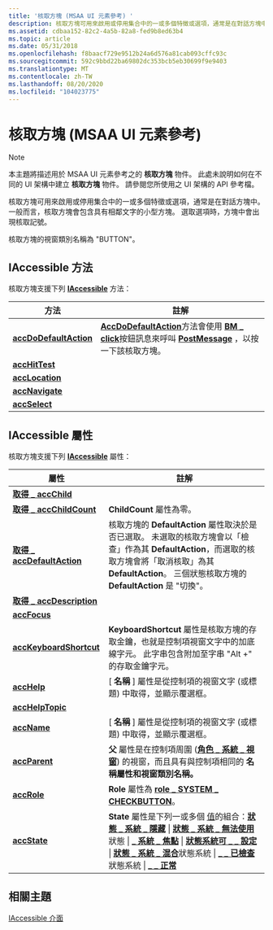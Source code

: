 ```yaml
---
title: '核取方塊 (MSAA UI 元素參考) '
description: 核取方塊可用來啟用或停用集合中的一或多個特徵或選項，通常是在對話方塊中。 一般而言，核取方塊會包含具有相鄰文字的小型方塊。 選取選項時，方塊中會出現核取記號。
ms.assetid: cdbaa152-82c2-4a5b-82a8-fed9b8ed63b4
ms.topic: article
ms.date: 05/31/2018
ms.openlocfilehash: f8baacf729e9512b24a6d576a81cab093cffc93c
ms.sourcegitcommit: 592c9bbd22ba69802dc353bcb5eb30699f9e9403
ms.translationtype: MT
ms.contentlocale: zh-TW
ms.lasthandoff: 08/20/2020
ms.locfileid: "104023775"
---
```

# <a name="check-box-msaa-ui-element-reference"></a>核取方塊 (MSAA UI 元素參考) 

> [!Note]  
> 本主題將描述用於 MSAA UI 元素參考之的 **核取方塊** 物件。 此處未說明如何在不同的 UI 架構中建立 **核取方塊** 物件。 請參閱您所使用之 UI 架構的 API 參考檔。

 

核取方塊可用來啟用或停用集合中的一或多個特徵或選項，通常是在對話方塊中。 一般而言，核取方塊會包含具有相鄰文字的小型方塊。 選取選項時，方塊中會出現核取記號。

核取方塊的視窗類別名稱為 "BUTTON"。

## <a name="iaccessible-methods"></a>IAccessible 方法

核取方塊支援下列 [**IAccessible**](/windows/desktop/api/oleacc/nn-oleacc-iaccessible) 方法：



| 方法                                                                    | 註解                                                                                                                                                                                                                         |
|---------------------------------------------------------------------------|----------------------------------------------------------------------------------------------------------------------------------------------------------------------------------------------------------------------------------|
| [**accDoDefaultAction**](/windows/desktop/api/Oleacc/nf-oleacc-iaccessible-accdodefaultaction) | [**AccDoDefaultAction**](/windows/desktop/api/Oleacc/nf-oleacc-iaccessible-accdodefaultaction)方法會使用 [**BM \_ click**](/windows/desktop/Controls/bm-click)按鈕訊息來呼叫 [**PostMessage**](/windows/desktop/api/winuser/nf-winuser-postmessagea) ，以按一下該核取方塊。 |
| [**accHitTest**](/windows/desktop/api/Oleacc/nf-oleacc-iaccessible-acchittest)                 |                                                                                                                                                                                                                                  |
| [**accLocation**](/windows/desktop/api/Oleacc/nf-oleacc-iaccessible-acclocation)               |                                                                                                                                                                                                                                  |
| [**accNavigate**](/windows/desktop/api/Oleacc/nf-oleacc-iaccessible-accnavigate)               |                                                                                                                                                                                                                                  |
| [**accSelect**](/windows/desktop/api/Oleacc/nf-oleacc-iaccessible-accselect)                   |                                                                                                                                                                                                                                  |



 

## <a name="iaccessible-properties"></a>IAccessible 屬性

核取方塊支援下列 [**IAccessible**](/windows/desktop/api/oleacc/nn-oleacc-iaccessible) 屬性：



| 屬性                                                                        | 註解                                                                                                                                                                                                                                                                                                                                                                                                                                                                                                                                                                                                                                                                                                              |
|---------------------------------------------------------------------------------|-----------------------------------------------------------------------------------------------------------------------------------------------------------------------------------------------------------------------------------------------------------------------------------------------------------------------------------------------------------------------------------------------------------------------------------------------------------------------------------------------------------------------------------------------------------------------------------------------------------------------------------------------------------------------------------------------------------------------|
| [**取得 \_ accChild**](/windows/desktop/api/Oleacc/nf-oleacc-iaccessible-get_accchild)                  |                                                                                                                                                                                                                                                                                                                                                                                                                                                                                                                                                                                                                                                                                                                       |
| [**取得 \_ accChildCount**](/windows/desktop/api/Oleacc/nf-oleacc-iaccessible-get_accchildcount)        | **ChildCount** 屬性為零。                                                                                                                                                                                                                                                                                                                                                                                                                                                                                                                                                                                                                                                                                  |
| [**取得 \_ accDefaultAction**](/windows/desktop/api/Oleacc/nf-oleacc-iaccessible-get_accdefaultaction)  | 核取方塊的 **DefaultAction** 屬性取決於是否已選取。 未選取的核取方塊會以「檢查」作為其 **DefaultAction**，而選取的核取方塊會將「取消核取」為其 **DefaultAction**。 三個狀態核取方塊的 **DefaultAction** 是 "切換"。                                                                                                                                                                                                                                                                                                                                                                                                                       |
| [**取得 \_ accDescription**](/windows/desktop/api/Oleacc/nf-oleacc-iaccessible-get_accdescription)      |                                                                                                                                                                                                                                                                                                                                                                                                                                                                                                                                                                                                                                                                                                                       |
| [**accFocus**](/windows/desktop/api/Oleacc/nf-oleacc-iaccessible-get_accfocus)                       |                                                                                                                                                                                                                                                                                                                                                                                                                                                                                                                                                                                                                                                                                                                       |
| [**accKeyboardShortcut**](/windows/desktop/api/Oleacc/nf-oleacc-iaccessible-get_acckeyboardshortcut) | **KeyboardShortcut** 屬性是核取方塊的存取金鑰，也就是控制項視窗文字中的加底線字元。 此字串包含附加至字串 "Alt +" 的存取金鑰字元。                                                                                                                                                                                                                                                                                                                                                                                                                                                                                                          |
| [**accHelp**](/windows/desktop/api/Oleacc/nf-oleacc-iaccessible-get_acchelp)                         | [ **名稱** ] 屬性是從控制項的視窗文字 (或標題) 中取得，並顯示覆選框。                                                                                                                                                                                                                                                                                                                                                                                                                                                                                                                                                                                                 |
| [**accHelpTopic**](/windows/desktop/api/Oleacc/nf-oleacc-iaccessible-get_acchelptopic)               |                                                                                                                                                                                                                                                                                                                                                                                                                                                                                                                                                                                                                                                                                                                       |
| [**accName**](/windows/desktop/api/Oleacc/nf-oleacc-iaccessible-get_accname)                         | [ **名稱** ] 屬性是從控制項的視窗文字 (或標題) 中取得，並顯示覆選框。                                                                                                                                                                                                                                                                                                                                                                                                                                                                                                                                                                                                 |
| [**accParent**](/windows/desktop/api/Oleacc/nf-oleacc-iaccessible-get_accparent)                     | **父** 屬性是在控制項周圍 ([**角色 \_ 系統 \_ 視窗**](object-roles.md)) 的視窗，而且具有與控制項相同的 **名稱屬性和視窗類別名稱。**                                                                                                                                                                                                                                                                                                                                                                                                                                                                                                           |
| [**accRole**](/windows/desktop/api/Oleacc/nf-oleacc-iaccessible-get_accrole)                         | **Role** 屬性為 [**role \_ SYSTEM \_ CHECKBUTTON**](object-roles.md)。                                                                                                                                                                                                                                                                                                                                                                                                                                                                                                                                                                                                                   |
| [**accState**](/windows/desktop/api/Oleacc/nf-oleacc-iaccessible-get_accstate)                       | **State** 屬性是下列一或多個 [值](object-state-constants.md)的組合：[**狀態 \_ 系統 \_ 隱藏**](object-state-constants.md) \| [**狀態 \_ 系統 \_ 無法使用**](object-state-constants.md)狀態 \| [**\_ 系統 \_ 焦點**](object-state-constants.md) \| [**狀態系統可 \_ \_ 設定**](object-state-constants.md) \| [**狀態 \_ 系統 \_ 混合**](object-state-constants.md)狀態系統 \| [**\_ \_ 已檢查**](object-state-constants.md)狀態系統 \| [**\_ \_ 正常**](object-state-constants.md)<br/> |



 

## <a name="related-topics"></a>相關主題

<dl> <dt>

[IAccessible 介面](/windows/desktop/api/oleacc/nn-oleacc-iaccessible)
</dt> </dl>

 

